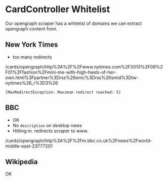 # CardController Whitelist

Our opengraph scraper has a whitelist of domains we can extract opengraph content from.

## New York Times

- too many redirects

/cards/opengraph/http%3A%2F%2Fwww.nytimes.com%2F2013%2F08%2F01%2Ffashion%2Fmini-me-with-high-heels-of-her-own.html%3Fpartner%3Drss%26emc%3Drss%26smid%3Dtw-nytimes%26_r%3D3%26

`[MaxRedirectException: Maximum redirect reached: 5]`


## BBC

- OK
- No `description` on desktop news
- Hitting m. redirects scraper to www.

/cards/opengraph/http%3A%2F%2Fm.bbc.co.uk%2Fnews%2Fworld-middle-east-23777201

## Wikipedia

OK
